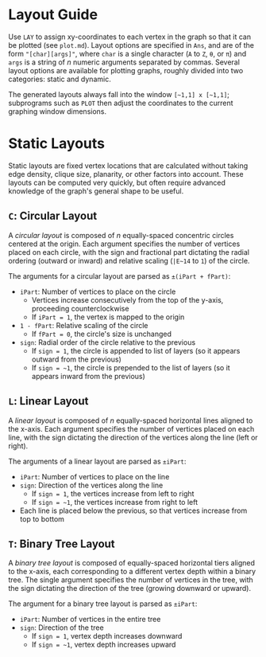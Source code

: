 # Layout Guide

Use `LAY` to assign xy-coordinates to each vertex in the graph so that it can be plotted (see `plot.md`). Layout options are specified in `Ans`, and are of the form `"[char][args]"`, where `char` is a single character (`A` to `Z`, `θ`, or `π`) and `args` is a string of _n_ numeric arguments separated by commas. Several layout options are available for plotting graphs, roughly divided into two categories: static and dynamic.

The generated layouts always fall into the window `[~1,1] x [~1,1]`; subprograms such as `PLOT` then adjust the coordinates to the current graphing window dimensions.

# Static Layouts
Static layouts are fixed vertex locations that are calculated without taking edge density, clique size, planarity, or other factors into account. These layouts can be computed very quickly, but often require advanced knowledge of the graph's general shape to be useful.

## `C`: Circular Layout
A _circular layout_ is composed of _n_ equally-spaced concentric circles centered at the origin. Each argument specifies the number of vertices placed on each circle, with the sign and fractional part dictating the radial ordering (outward or inward) and relative scaling (`|E~14` to `1`) of the circle.

The arguments for a circular layout are parsed as `±(iPart + fPart)`:

* `iPart`: Number of vertices to place on the circle
  * Vertices increase consecutively from the top of the y-axis, proceeding counterclockwise
  * If `iPart = 1`, the vertex is mapped to the origin
* `1 - fPart`: Relative scaling of the circle
  * If `fPart = 0`, the circle's size is unchanged
* `sign`: Radial order of the circle relative to the previous
  * If `sign = 1`, the circle is appended to list of layers (so it appears outward from the previous)
  * If `sign = ~1`, the circle is prepended to the list of layers (so it appears inward from the previous)

## `L`: Linear Layout
A _linear layout_ is composed of _n_ equally-spaced horizontal lines aligned to the x-axis. Each argument specifies the number of vertices placed on each line, with the sign dictating the direction of the vertices along the line (left or right).

The arguments of a linear layout are parsed as `±iPart`:

* `iPart`: Number of vertices to place on the line
* `sign`: Direction of the vertices along the line
  * If `sign = 1`, the vertices increase from left to right
  * If `sign = ~1`, the vertices increase from right to left
* Each line is placed below the previous, so that vertices increase from top to bottom

## `T`: Binary Tree Layout
A _binary tree layout_ is composed of equally-spaced horizontal tiers aligned to the x-axis, each corresponding to a different vertex depth within a binary tree. The single argument specifies the number of vertices in the tree, with the sign dictating the direction of the tree (growing downward or upward).

The argument for a binary tree layout is parsed as `±iPart`:

* `iPart`: Number of vertices in the entire tree
* `sign`: Direction of the tree
  * If `sign = 1`, vertex depth increases downward
  * If `sign = ~1`, vertex depth increases upward 
